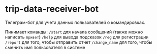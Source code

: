 # trip-data-receiver-bot

Телеграм-бот для учета данных пользователей о командировках.

Пинимает команды:
```/start``` для начала сообщений (также можно написать ```привет```)
```/help``` для вывода подсказок
```/reg``` для регистрации
```/report``` для того, чтобы отправить отчет
```/change_name``` для того, чтобы сменить имя пользователя в системе
